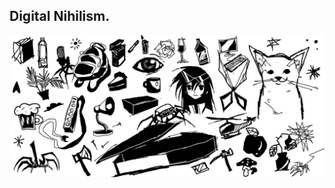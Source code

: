 ## Digital Nihilism.
![last_words](https://raw.githubusercontent.com/0x00Alchemist/0x00Alchemist/master/life.jpg)
